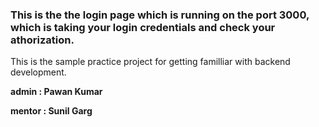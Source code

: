 ### This is the the login page which is running on the port 3000, which is taking your login credentials and check your athorization.  

This is the sample practice project for getting familliar with  backend development.

**admin : Pawan Kumar**

**mentor : Sunil Garg**
